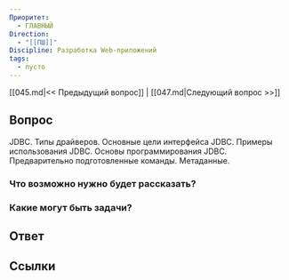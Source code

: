 ```yaml
---
Приоритет:
  - ГЛАВНЫЙ
Direction:
  - "[[ПШ]]" 
Discipline: Разработка Web-приложений 
tags:
  - пусто
---
```

[[045.md|<< Предыдущий вопрос]] | [[047.md|Следующий вопрос >>]]
## Вопрос

JDBC. Типы драйверов. Основные цели интерфейса JDBC. Примеры использования JDBC. Основы программирования JDBC. Предварительно подготовленные команды. Метаданные.

### Что возможно нужно будет рассказать?

### Какие могут быть задачи?

## Ответ

## Ссылки
